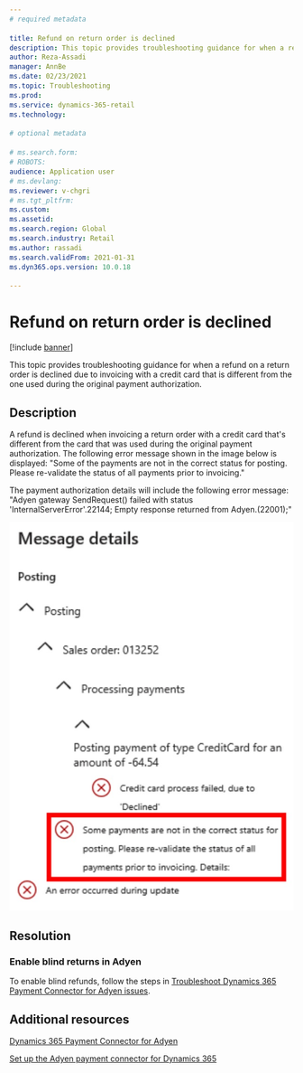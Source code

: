 ```yaml
---
# required metadata

title: Refund on return order is declined
description: This topic provides troubleshooting guidance for when a refund on a return order is declined due to invoicing with a credit card that is different from the one used during the original payment authorization. 
author: Reza-Assadi
manager: AnnBe
ms.date: 02/23/2021
ms.topic: Troubleshooting
ms.prod: 
ms.service: dynamics-365-retail
ms.technology: 

# optional metadata

# ms.search.form: 
# ROBOTS: 
audience: Application user
# ms.devlang: 
ms.reviewer: v-chgri
# ms.tgt_pltfrm: 
ms.custom: 
ms.assetid: 
ms.search.region: Global
ms.search.industry: Retail
ms.author: rassadi
ms.search.validFrom: 2021-01-31
ms.dyn365.ops.version: 10.0.18

---
```


# Refund on return order is declined

[!include [banner](../../includes/banner.md)]

This topic provides troubleshooting guidance for when a refund on a return order is declined due to invoicing with a credit card that is different from the one used during the original payment authorization.

## Description

A refund is declined when invoicing a return order with a credit card that's different from the card that was used during the original payment authorization. The following error message shown in the image below is displayed: "Some of the payments are not in the correct status for posting. Please re-validate the status of all payments prior to invoicing."

The payment authorization details will include the following error message: "Adyen gateway SendRequest() failed with status 'InternalServerError'.22144; Empty response returned from Adyen.(22001);"

![Refund on return order is declined error](media/refund-order-decline.jpg)

## Resolution

### Enable blind returns in Adyen

To enable blind refunds, follow the steps in [Troubleshoot Dynamics 365 Payment Connector for Adyen issues](adyen-support.md).

## Additional resources

[Dynamics 365 Payment Connector for Adyen](../dev-itpro/adyen-connector.md)

[Set up the Adyen payment connector for Dynamics 365](https://docs.adyen.com/plugins/microsoft-dynamics)
